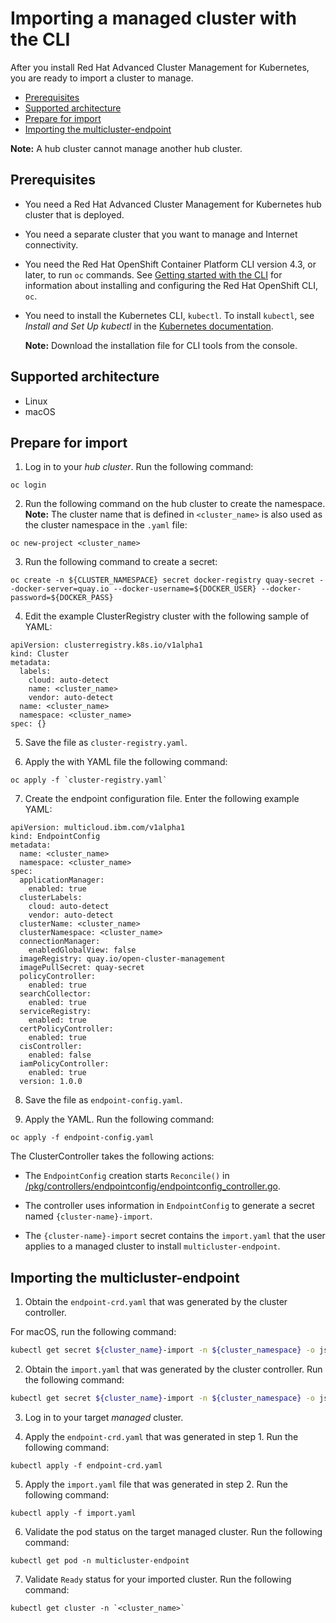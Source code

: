 # Importing a managed cluster with the CLI


After you install Red Hat Advanced Cluster Management for Kubernetes, you are ready to import a cluster to manage.


  - [Prerequisites](#prerequisites)
  - [Supported architecture](#supported-architecture)
  - [Prepare for import](#prepare-for-import)
  - [Importing the multicluster-endpoint](#importing-the-multicluster-endpoint)
    
  **Note:** A hub cluster cannot manage another hub cluster.
    
## Prerequisites

* You need a Red Hat Advanced Cluster Management for Kubernetes hub cluster that is deployed.

* You need a separate cluster that you want to manage and Internet connectivity.

* You need the Red Hat OpenShift Container Platform CLI version 4.3, or later, to run `oc` commands. See [Getting started with the CLI](https://docs.openshift.com/container-platform/4.3/cli_reference/openshift_cli/getting-started-cli.html) for information about installing and configuring the Red Hat OpenShift CLI, `oc`.

* You need to install the Kubernetes CLI, `kubectl`. To install `kubectl`, see _Install and Set Up kubectl_ in the [Kubernetes documentation](https://kubernetes.io/docs/tasks/tools/install-kubectl/#install-kubectl-on-macos).

  **Note:** Download the installation file for CLI tools from the console.

## Supported architecture

* Linux
* macOS

## Prepare for import

1. Log in to your _hub cluster_. Run the following command:
   
  ```
  oc login
  ```

2. Run the following command on the hub cluster to create the namespace. **Note:** The cluster name that is defined in `<cluster_name>` is also used as the cluster namespace in the `.yaml` file:

  ```
  oc new-project <cluster_name>
  ```

3. Run the following command to create a secret:

  ```
  oc create -n ${CLUSTER_NAMESPACE} secret docker-registry quay-secret --docker-server=quay.io --docker-username=${DOCKER_USER} --docker-password=${DOCKER_PASS}
  ```
  
4. Edit the example ClusterRegistry cluster with the following sample of YAML:

  ```
  apiVersion: clusterregistry.k8s.io/v1alpha1
  kind: Cluster
  metadata:
    labels:
      cloud: auto-detect
      name: <cluster_name>
      vendor: auto-detect
    name: <cluster_name>
    namespace: <cluster_name>
  spec: {}
  ```

5. Save the file as `cluster-registry.yaml`.

6. Apply the with YAML file the following command: 

  ```
  oc apply -f `cluster-registry.yaml`
  ```
   
7. Create the endpoint configuration file. Enter the following example YAML:

  ```
  apiVersion: multicloud.ibm.com/v1alpha1
  kind: EndpointConfig
  metadata:
    name: <cluster_name>
    namespace: <cluster_name>
  spec:
    applicationManager:
      enabled: true
    clusterLabels:
      cloud: auto-detect
      vendor: auto-detect
    clusterName: <cluster_name>
    clusterNamespace: <cluster_name>
    connectionManager:
      enabledGlobalView: false
    imageRegistry: quay.io/open-cluster-management
    imagePullSecret: quay-secret
    policyController:
      enabled: true
    searchCollector:
      enabled: true
    serviceRegistry:
      enabled: true
    certPolicyController:
      enabled: true
    cisController:
      enabled: false
    iamPolicyController:
      enabled: true
    version: 1.0.0
  ```
8. Save the file as `endpoint-config.yaml`.

9. Apply the YAML. Run the following command: 

  ```
  oc apply -f endpoint-config.yaml
  ```

The ClusterController takes the following actions:

- The `EndpointConfig` creation starts `Reconcile()` in [/pkg/controllers/endpointconfig/endpointconfig_controller.go](https://github.com/open-cluster-management/rcm-controller/blob/master/pkg/controller/endpointconfig/endpointconfig_controller.go).
  
- The controller uses information in `EndpointConfig` to generate a secret named `{cluster-name}-import`.
  
- The `{cluster-name}-import` secret contains the `import.yaml` that the user applies to a managed cluster to install `multicluster-endpoint`.

## Importing the multicluster-endpoint

1. Obtain the `endpoint-crd.yaml` that was generated by the cluster controller.

  For macOS, run the following command:

  ```bash
  kubectl get secret ${cluster_name}-import -n ${cluster_namespace} -o jsonpath={.data.endpoint-crd\\.yaml} | base64 --decode > endpoint-crd.yaml
  ```

2. Obtain the `import.yaml` that was generated by the cluster controller. Run the following command:

  ```bash
  kubectl get secret ${cluster_name}-import -n ${cluster_namespace} -o jsonpath={.data.import\\.yaml} | base64 --decode > import.yaml
  ```

3. Log in to your target _managed_ cluster.
  
4. Apply the `endpoint-crd.yaml` that was generated in step 1. Run the following command:
  
  ```
  kubectl apply -f endpoint-crd.yaml
  ```

5. Apply the `import.yaml` file that was generated in step 2. Run the following command:

  ```
  kubectl apply -f import.yaml
  ```

6. Validate the pod status on the target managed cluster. Run the following command:
   
  ```
  kubectl get pod -n multicluster-endpoint
  ```
  
7. Validate `Ready` status for your imported cluster. Run the following command:
   
  ```
  kubectl get cluster -n `<cluster_name>`
  ```
